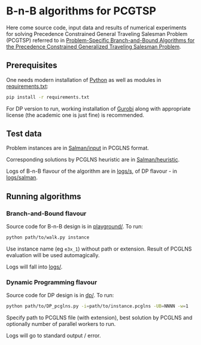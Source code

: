 # B-n-B algorithms for PCGTSP

Here come source code, input data and results
of numerical experiments for solving
Precedence Constrained General Traveling Salesman Problem
(PCGTSP)
referred to in
[Problem-Specific Branch-and-Bound Algorithms for the Precedence Constrained Generalized Traveling Salesman Problem][optima2021].

[optima2021]: https://link.springer.com/chapter/10.1007/978-3-030-91059-4_10

## Prerequisites

One needs modern installation of [Python]
as well as modules in
[requirements.txt](requirements.txt):
```sh
pip install -r requirements.txt
```

For DP version to run,
working installation of [Gurobi]
along with appropriate license
(the academic one is just fine)
is recommended.

[Python]: https://www.python.org/
[Gurobi]: https://www.gurobi.com/

## Test data

Problem instances are in
[Salman/input](Salman/input)
in PCGLNS format.

Corresponding solutions
by PCGLNS heuristic
are in
[Salman/heuristic](Salman/heuristic).

Logs of B-n-B flavour of the algorithm
are in
[logs/s](logs/s),
of DP flavour -
in
[logs/salman](logs/salman).

## Running algorithms

### Branch-and-Bound flavour

Source code for B-n-B design is in
[playground/](playground).
To run:
```sh
python path/to/walk.py instance
```
Use instance name (eg `e3x_1`)
without path or extension.
Result of PCGLNS evaluation will be used
automagically.

Logs will fall into
[logs/](logs).

### Dynamic Programming flavour

Source code for DP design is in
[dp/](dp).
To run:
```sh
python path/to/DP_pcglns.py -i=path/to/instance.pcglns -UB=NNNN -w=1
```
Specify path to PCGLNS file (with extension),
best solution by PCGLNS
and optionally number of parallel workers to run.

Logs will go to standard output / error.
